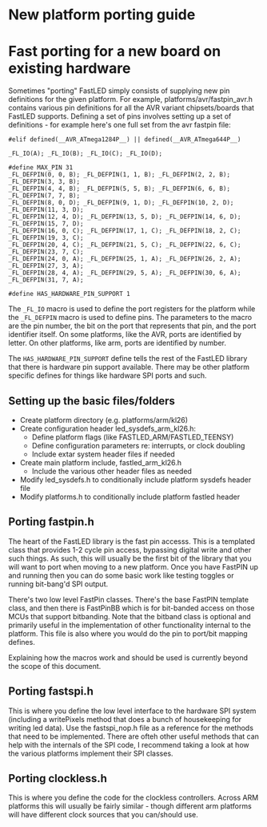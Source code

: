 New platform porting guide
==========================

# Fast porting for a new board on existing hardware

Sometimes "porting" FastLED simply consists of supplying new pin definitions for the given platform.  For example, platforms/avr/fastpin_avr.h contains various pin definitions for all the AVR variant chipsets/boards that FastLED supports.  Defining a set of pins involves setting up a set of definitions - for example here's one full set from the avr fastpin file:

```
#elif defined(__AVR_ATmega1284P__) || defined(__AVR_ATmega644P__)

_FL_IO(A); _FL_IO(B); _FL_IO(C); _FL_IO(D);

#define MAX_PIN 31
_FL_DEFPIN(0, 0, B); _FL_DEFPIN(1, 1, B); _FL_DEFPIN(2, 2, B); _FL_DEFPIN(3, 3, B);
_FL_DEFPIN(4, 4, B); _FL_DEFPIN(5, 5, B); _FL_DEFPIN(6, 6, B); _FL_DEFPIN(7, 7, B);
_FL_DEFPIN(8, 0, D); _FL_DEFPIN(9, 1, D); _FL_DEFPIN(10, 2, D); _FL_DEFPIN(11, 3, D);
_FL_DEFPIN(12, 4, D); _FL_DEFPIN(13, 5, D); _FL_DEFPIN(14, 6, D); _FL_DEFPIN(15, 7, D);
_FL_DEFPIN(16, 0, C); _FL_DEFPIN(17, 1, C); _FL_DEFPIN(18, 2, C); _FL_DEFPIN(19, 3, C);
_FL_DEFPIN(20, 4, C); _FL_DEFPIN(21, 5, C); _FL_DEFPIN(22, 6, C); _FL_DEFPIN(23, 7, C);
_FL_DEFPIN(24, 0, A); _FL_DEFPIN(25, 1, A); _FL_DEFPIN(26, 2, A); _FL_DEFPIN(27, 3, A);
_FL_DEFPIN(28, 4, A); _FL_DEFPIN(29, 5, A); _FL_DEFPIN(30, 6, A); _FL_DEFPIN(31, 7, A);

#define HAS_HARDWARE_PIN_SUPPORT 1
```

The ```_FL_IO``` macro is used to define the port registers for the platform while the ```_FL_DEFPIN``` macro is used to define pins.  The parameters to the macro are the pin number, the bit on the port that represents that pin, and the port identifier itself.  On some platforms, like the AVR, ports are identified by letter.  On other platforms, like arm, ports are identified by number.

The ```HAS_HARDWARE_PIN_SUPPORT``` define tells the rest of the FastLED library that there is hardware pin support available.  There may be other platform specific defines for things like hardware SPI ports and such.

## Setting up the basic files/folders

* Create platform directory (e.g. platforms/arm/kl26)
* Create configuration header led_sysdefs_arm_kl26.h:
  * Define platform flags (like FASTLED_ARM/FASTLED_TEENSY)
  * Define configuration parameters re: interrupts, or clock doubling
  * Include extar system header files if needed
* Create main platform include, fastled_arm_kl26.h
  * Include the various other header files as needed
* Modify led_sysdefs.h to conditionally include platform sysdefs header file
* Modify platforms.h to conditionally include platform fastled header

## Porting fastpin.h

The heart of the FastLED library is the fast pin accesss.  This is a templated class that provides 1-2 cycle pin access, bypassing digital write and other such things.  As such, this will usually be the first bit of the library that you will want to port when moving to a new platform.  Once you have FastPIN up and running then you can do some basic work like testing toggles or running bit-bang'd SPI output.

There's two low level FastPin classes.  There's the base FastPIN template class, and then there is FastPinBB which is for bit-banded access on those MCUs that support bitbanding.  Note that the bitband class is optional and primarily useful in the implementation of other functionality internal to the platform.  This file is also where you would do the pin to port/bit mapping defines.

Explaining how the macros work and should be used is currently beyond the scope of this document.

## Porting fastspi.h

This is where you define the low level interface to the hardware SPI system (including a writePixels method that does a bunch of housekeeping for writing led data).  Use the fastspi_nop.h file as a reference for the methods that need to be implemented.  There are ofteh other useful methods that can help with the internals of the SPI code, I recommend taking a look at how the various platforms implement their SPI classes.

## Porting clockless.h

This is where you define the code for the clockless controllers.  Across ARM platforms this will usually be fairly similar - though different arm platforms will have different clock sources that you can/should use.
